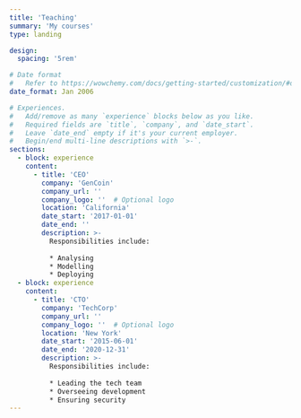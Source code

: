 ```yaml
---
title: 'Teaching'
summary: 'My courses'
type: landing

design:
  spacing: '5rem'

# Date format
#   Refer to https://wowchemy.com/docs/getting-started/customization/#date-format
date_format: Jan 2006

# Experiences.
#   Add/remove as many `experience` blocks below as you like.
#   Required fields are `title`, `company`, and `date_start`.
#   Leave `date_end` empty if it's your current employer.
#   Begin/end multi-line descriptions with `>-`.
sections:
  - block: experience
    content:
      - title: 'CEO'
        company: 'GenCoin'
        company_url: ''
        company_logo: ''  # Optional logo
        location: 'California'
        date_start: '2017-01-01'
        date_end: ''
        description: >-
          Responsibilities include:
          
          * Analysing
          * Modelling
          * Deploying
  - block: experience
    content:
      - title: 'CTO'
        company: 'TechCorp'
        company_url: ''
        company_logo: ''  # Optional logo
        location: 'New York'
        date_start: '2015-06-01'
        date_end: '2020-12-31'
        description: >-
          Responsibilities include:
          
          * Leading the tech team
          * Overseeing development
          * Ensuring security
---
```


